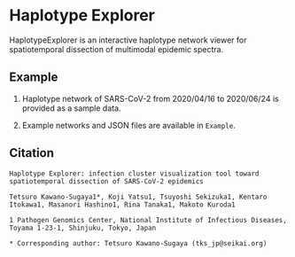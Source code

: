 # Haplotype Explorer

HaplotypeExplorer is an interactive haplotype network viewer for spatiotemporal dissection of multimodal epidemic spectra.

## Example 

1. Haplotype network of SARS-CoV-2 from 2020/04/16 to 2020/06/24 is provided as a sample data.

2. Example networks and JSON files are available in `Example`.

## Citation

```
Haplotype Explorer: infection cluster visualization tool toward spatiotemporal dissection of SARS-CoV-2 epidemics

Tetsuro Kawano-Sugaya1*, Koji Yatsu1, Tsuyoshi Sekizuka1, Kentaro Itokawa1, Masanori Hashino1, Rina Tanaka1, Makoto Kuroda1

1 Pathogen Genomics Center, National Institute of Infectious Diseases, Toyama 1-23-1, Shinjuku, Tokyo, Japan

* Corresponding author: Tetsuro Kawano-Sugaya (tks_jp@seikai.org)
```
